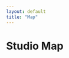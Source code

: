 ```yaml
---
layout: default
title: "Map"
---
```

<script src="{{ "/assets/js/ol.min.js" | relative_url }}"></script>
<link rel="stylesheet" href="{{ "/assets/css/ol.min.css" | relative_url }}">
<script>
// Annoying hack to prevent map overlap due to the top bar on Android
function fixHeight() {
	document.documentElement.style.setProperty("--dvh", `${window.innerHeight}px`);
}
window.addEventListener("resize", fixHeight);
fixHeight();
</script>

<div class="w-100 position-relative bg-white" style="height: 100vh; height: calc(var(--dvh) - 3.5rem);">
	<h1 class="map-overlay left-0 top-0 ms-3 mt-3">Studio Map</h1>
	<div id="map" class="w-100 h-100"></div>
</div>

<script>
const imageWidth = 2362;
const imageHeight = 3000;

// Maps use inverted coordinates for some reason
const extent = [0, 0, imageHeight, imageWidth];
const padding = 2000;
const maxExtent = [
	extent[0] - padding,
	extent[1] - padding,
	extent[2] + padding,
	extent[3] + padding
];

const projection = new ol.proj.Projection({
	code: "static-image",
	units: "pixels",
	extent: extent,
});

const map = new ol.Map({
	target: "map",
	view: new ol.View({
		center: ol.extent.getCenter(extent),
		extent: maxExtent,
		projection: projection,
		showFullExtent: true,
		zoom: 0,
		maxZoom: 5
	})
});

// This mess is from https://openlayers.org/en/latest/examples/svg-layer.html
// Because OpenLayers explodes if you render a SVG with StaticImage :)

const svgContainer = document.createElement("div");
svgContainer.style.width = `${imageHeight}px`;
svgContainer.style.height = `${imageWidth}px`;
svgContainer.style.transformOrigin = "top left";

const req = new XMLHttpRequest();
req.open("GET", "/assets/images/map/Studio_Map_No_Title.svg");
req.addEventListener("load", function() {
	const svg = req.responseXML.documentElement;
	svgContainer.ownerDocument.importNode(svg);
	svgContainer.appendChild(svg);
});
req.send();

map.addLayer(
	new ol.layer.Layer({
		render: function(frameState) {
			const scale = 1 / frameState.viewState.resolution;
			const center = frameState.viewState.center;
			const size = frameState.size;
			svgContainer.style.transform = ol.transform.composeCssTransform(
				size[0] / 2,
				size[1] / 2,
				scale,
				scale,
				frameState.viewState.rotation,
				-center[0],
				center[1] - imageWidth
			);
			return svgContainer;
		},
	})
);

map.getView().fit(extent, {padding: [10, 10, 10, 10]});
</script>